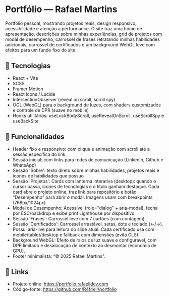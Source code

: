 # Portfólio — Rafael Martins

Portfólio pessoal, mostrando projetos reais, design responsivo, acessibilidade e atenção a performance. O site traz uma home de apresentação, descrições sobre minhas experiências, grid de projetos com modal de desempenho, carrossel de frases retratando minhas habilidades adicionais, carrossel de certificados e um background WebGL leve com efeitos para um fundo fixo do site.

## 🔧 Tecnologias
- React + Vite
- SCSS
- Framer Motion
- React Icons / Lucide
- IntersectionObserver (reveal on scroll, scroll spy)
- OGL (WebGL) para o background de luzes, com shaders customizados e controle de DPR (suave no mobile)
- Hooks utilitários: useLockBodyScroll, useRevealOnScroll, useScrollSpy e useBackSite

## 🚀 Funcionalidades
- Header fixo e responsivo: com clique e animação com scroll até a sessão específica do link
- Sessão inicial: com links para redes de comunicação (Linkedin, Github e WhatsApp)
- Sessão 'Sobre': texto direto sobre minhas habilidades, projetos reais e ícones de habilidades que possuo
- Sessão 'Projetos': Cards com lanterna interativa (desktop): quando o cursor passa, ícones de tecnologias e o título ganham destaque. Cada card abre o projeto online, traz link para repositório e botão “Desempenho” para abrir o modal. Imagens usam <picture> com breakpoints (768px/1024px).
- Modal de Desempenho: Acessível (role="dialog" + aria-modal), fecha por ESC/backdrop e exibe print Lighthouse por dispositivo.
- Sessão 'Frases': Carrossel leve com 7 cartões (com contagem)
- Sessão 'Certificados': Carrossel arrastável, setas, dots e teclado (←/→). Possui aria-live para leitura do slide atual. Cada certificado usa <picture> com mobile/tablet/desktop e fallback com dimensões (evita CLS).
- Background WebGL: Efeito de raios de luz suave e configurável, com DPR limitado e desalocação de contexto ao desmontar (economia de GPU).
- Footer minimalista: “© 2025 Rafael Martins". 

## 🔗 Links

- Projeto online: https://portfolio.rafaelldev.com
- Código-fonte: https://github.com/R4f4ell/portfolio